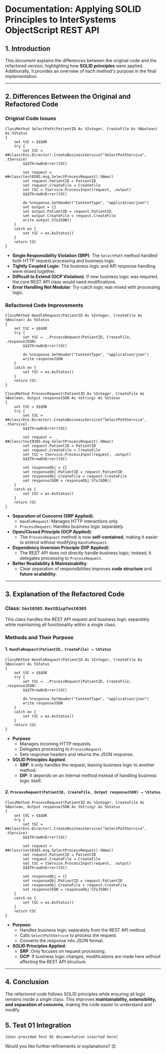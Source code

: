 # Documentation: Applying SOLID Principles to InterSystems ObjectScript REST API

## 1. Introduction

This document explains the differences between the original code and the refactored version, highlighting how **SOLID principles** were applied. Additionally, it provides an overview of each method's purpose in the final implementation.

---

## 2. Differences Between the Original and Refactored Code

### **Original Code Issues**

```objectscript
ClassMethod SelectPath(PatientID As %Integer, CreateFile As %Boolean) As %Status
{
    set tSC = $$$OK
    try {
        set tSC = ##class(Ens.Director).CreateBusinessService("SelectPathService", .tService)
        $$$ThrowOnError(tSC)

        set request = ##class(test0305.msg.SelectProcessRequest).%New()
        set request.PatientID = PatientID
        set request.CreateFile = CreateFile
        set tSC = tService.ProcessInput(request, .output)
        $$$ThrowOnError(tSC)

        do %response.SetHeader("ContentType", "application/json")
        set output = {}
        set output.PatientID = request.PatientID
        set output.CreateFile = request.CreateFile
        write output.%ToJSON()
    }
    catch ex {
        set tSC = ex.AsStatus()
    }
    return tSC
}
```

- **Single Responsibility Violation (SRP)**: The `SelectPath` method handled both HTTP request processing and business logic.
- **Tightly Coupled Logic**: The business logic and API response handling were mixed together.
- **Difficult to Extend (OCP Violation)**: If new business logic was required, the core REST API class would need modifications.
- **Error Handling Not Modular**: Try-catch logic was mixed with processing logic.

### **Refactored Code Improvements**

```objectscript
ClassMethod HandleRequest(PatientID As %Integer, CreateFile As %Boolean) As %Status
{
    set tSC = $$$OK
    try {
        set tSC = ..ProcessRequest(PatientID, CreateFile, .responseJSON)
        $$$ThrowOnError(tSC)

        do %response.SetHeader("ContentType", "application/json")
        write responseJSON
    }
    catch ex {
        set tSC = ex.AsStatus()
    }
    return tSC
}

ClassMethod ProcessRequest(PatientID As %Integer, CreateFile As %Boolean, Output responseJSON As %String) As %Status
{
    set tSC = $$$OK
    try {
        set tSC = ##class(Ens.Director).CreateBusinessService("SelectPathService", .tService)
        $$$ThrowOnError(tSC)

        set request = ##class(test0305.msg.SelectProcessRequest).%New()
        set request.PatientID = PatientID
        set request.CreateFile = CreateFile
        set tSC = tService.ProcessInput(request, .output)
        $$$ThrowOnError(tSC)

        set responseObj = {}
        set responseObj.PatientID = request.PatientID
        set responseObj.CreateFile = request.CreateFile
        set responseJSON = responseObj.%ToJSON()
    }
    catch ex {
        set tSC = ex.AsStatus()
    }
    return tSC
}
```

- **Separation of Concerns (SRP Applied)**:
    - `HandleRequest`: Manages HTTP interactions only.
    - `ProcessRequest`: Handles business logic separately.
- **Open/Closed Principle (OCP Applied)**:
    - The `ProcessRequest` method is now **self-contained**, making it easier to extend without modifying `HandleRequest`.
- **Dependency Inversion Principle (DIP Applied)**:
    - The REST API does not directly handle business logic; instead, it delegates processing to `ProcessRequest`.
- **Better Readability & Maintainability**:
    - Clear separation of responsibilities improves **code structure** and **future scalability**.

---

## 3. Explanation of the Refactored Code

### **Class: `test0305.RestDispTest0305`**

This class handles the REST API request and business logic separately while maintaining all functionality within a single class.

### **Methods and Their Purpose**

#### **1. `HandleRequest(PatientID, CreateFile) → %Status`**

```objectscript
ClassMethod HandleRequest(PatientID As %Integer, CreateFile As %Boolean) As %Status
{
    set tSC = $$$OK
    try {
        set tSC = ..ProcessRequest(PatientID, CreateFile, .responseJSON)
        $$$ThrowOnError(tSC)

        do %response.SetHeader("ContentType", "application/json")
        write responseJSON
    }
    catch ex {
        set tSC = ex.AsStatus()
    }
    return tSC
}
```

- **Purpose**:
    - Manages incoming HTTP requests.
    - Delegates processing to `ProcessRequest`.
    - Sets response headers and returns the JSON response.
- **SOLID Principles Applied**:
    - **SRP**: It only handles the request, leaving business logic to another method.
    - **DIP**: It depends on an internal method instead of handling business logic itself.

#### **2. `ProcessRequest(PatientID, CreateFile, Output responseJSON) → %Status`**

```objectscript
ClassMethod ProcessRequest(PatientID As %Integer, CreateFile As %Boolean, Output responseJSON As %String) As %Status
{
    set tSC = $$$OK
    try {
        set tSC = ##class(Ens.Director).CreateBusinessService("SelectPathService", .tService)
        $$$ThrowOnError(tSC)

        set request = ##class(test0305.msg.SelectProcessRequest).%New()
        set request.PatientID = PatientID
        set request.CreateFile = CreateFile
        set tSC = tService.ProcessInput(request, .output)
        $$$ThrowOnError(tSC)

        set responseObj = {}
        set responseObj.PatientID = request.PatientID
        set responseObj.CreateFile = request.CreateFile
        set responseJSON = responseObj.%ToJSON()
    }
    catch ex {
        set tSC = ex.AsStatus()
    }
    return tSC
}
```

- **Purpose**:
    - Handles business logic separately from the REST API method.
    - Calls `SelectPathService` to process the request.
    - Converts the response into JSON format.
- **SOLID Principles Applied**:
    - **SRP**: Only focuses on request processing.
    - **OCP**: If business logic changes, modifications are made here without affecting the REST API structure.

---

## 4. Conclusion

The refactored code follows SOLID principles while ensuring all logic remains inside a single class. This improves **maintainability, extensibility, and separation of concerns**, making the code easier to understand and modify.

## 5. Test 01 Integration

```
[User-provided Test 01 documentation inserted here]
```

Would you like further refinements or explanations? 😊